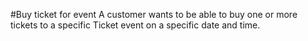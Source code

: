 #Buy ticket for event
A customer wants to be able to buy one or more tickets to a specific Ticket event
on a specific date and time.